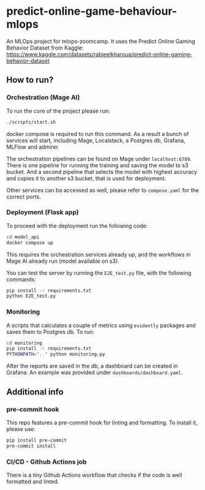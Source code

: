 # predict-online-game-behaviour-mlops

An MLOps project for mlops-zoomcamp.
It uses the Predict Online Gaming Behavior Dataset from Kaggle: https://www.kaggle.com/datasets/rabieelkharoua/predict-online-gaming-behavior-dataset

## How to run?

### Orchestration (Mage AI)
To run the core of the project please run:

```bash
./scripts/start.sh
```
docker compose is required to run this command.
As a result a bunch of services will start, including Mage, Localstack, a Postgres db, Grafana, MLFlow and admirer.

The orchestration pipelines can be found on Mage under `localhost:6789`.
There is one pipeline for running the training and saving the model to s3 bucket.
And a second pipeline that selects the model with highest accuracy and copies it to another s3 bucket, that is used for deployment.

Other services can ba accessed as well, please refer to `compose.yaml` for the correct ports.

### Deployment (Flask app)
To proceed with the deployment run the following code:
```bash
cd model_api
docker compose up
```

This requires the orchestration services already up, and the workflows in Mage AI already run (model available on s3).

You can test the server by running the `E2E_test.py` file, with the following commands:
```bash
pip install -r requirements.txt
python E2E_test.py
```

### Monitoring
A scripts that calculates a couple of metrics using `evidently` packages and saves them to Postgres db.
To run:

```bash
cd monitoring
pip install -r requirements.txt
PYTHONPATH=".." python monitoring.py
```

After the reports are saved in the db, a dashboard can be created in Grafana. An example was provided under `dashboards/dashboard.yaml`.

## Additional info
### pre-commit hook
This repo features a pre-commit hook for linting and formatting. To install it, please use:
```bash
pip install pre-commit
pre-commit install
```

### CI/CD - Github Actions job
There is a tiny Github Actions workflow that checks if the code is well formatted and linted. 

